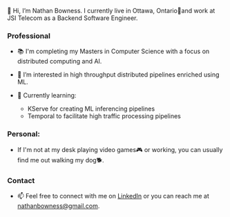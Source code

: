 👋 Hi, I’m Nathan Bowness. I currently live in Ottawa, Ontario🍁and work at JSI Telecom as a Backend Software Engineer. 

### Professional
- 📚 I'm completing my Masters in Computer Science with a focus on distributed computing and AI.
- 👀 I’m interested in high throughput distributed pipelines enriched using ML.
 
- 🌱 Currently learning:
  - KServe for creating ML inferencing pipelines
  - Temporal to facilitate high traffic processing pipelines


### Personal: 
- If I'm not at my desk playing video games🎮 or working, you can usually find me out walking my dog🐕.

### Contact
- 📫 Feel free to connect with me on [LinkedIn](https://www.linkedin.com/in/nathan-bowness/) or you can reach me at nathanbowness@gmail.com.  

<!---
nathanbowness/nathanbowness is a ✨ special ✨ repository because its `README.md` (this file) appears on your GitHub profile.
You can click the Preview link to take a look at your changes.
--->

